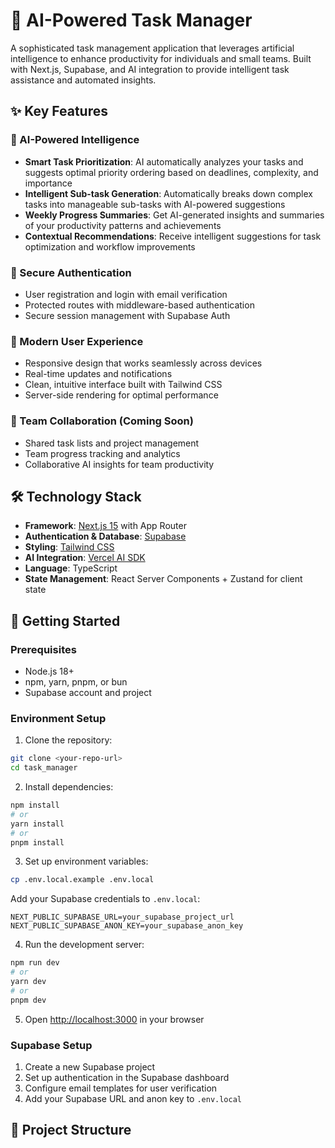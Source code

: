# 🤖 AI-Powered Task Manager

A sophisticated task management application that leverages artificial intelligence to enhance productivity for individuals and small teams. Built with Next.js, Supabase, and AI integration to provide intelligent task assistance and automated insights.

## ✨ Key Features

### 🧠 AI-Powered Intelligence
- **Smart Task Prioritization**: AI automatically analyzes your tasks and suggests optimal priority ordering based on deadlines, complexity, and importance
- **Intelligent Sub-task Generation**: Automatically breaks down complex tasks into manageable sub-tasks with AI-powered suggestions
- **Weekly Progress Summaries**: Get AI-generated insights and summaries of your productivity patterns and achievements
- **Contextual Recommendations**: Receive intelligent suggestions for task optimization and workflow improvements

### 🔐 Secure Authentication
- User registration and login with email verification
- Protected routes with middleware-based authentication
- Secure session management with Supabase Auth

### 📱 Modern User Experience
- Responsive design that works seamlessly across devices
- Real-time updates and notifications
- Clean, intuitive interface built with Tailwind CSS
- Server-side rendering for optimal performance

### 👥 Team Collaboration (Coming Soon)
- Shared task lists and project management
- Team progress tracking and analytics
- Collaborative AI insights for team productivity

## 🛠️ Technology Stack

- **Framework**: [Next.js 15](https://nextjs.org/) with App Router
- **Authentication & Database**: [Supabase](https://supabase.com/)
- **Styling**: [Tailwind CSS](https://tailwindcss.com/)
- **AI Integration**: [Vercel AI SDK](https://sdk.vercel.ai/)
- **Language**: TypeScript
- **State Management**: React Server Components + Zustand for client state

## 🚀 Getting Started

### Prerequisites

- Node.js 18+ 
- npm, yarn, pnpm, or bun
- Supabase account and project

### Environment Setup

1. Clone the repository:
```bash
git clone <your-repo-url>
cd task_manager
```

2. Install dependencies:
```bash
npm install
# or
yarn install
# or
pnpm install
```

3. Set up environment variables:
```bash
cp .env.local.example .env.local
```

Add your Supabase credentials to `.env.local`:
```env
NEXT_PUBLIC_SUPABASE_URL=your_supabase_project_url
NEXT_PUBLIC_SUPABASE_ANON_KEY=your_supabase_anon_key
```

4. Run the development server:
```bash
npm run dev
# or
yarn dev
# or
pnpm dev
```

5. Open [http://localhost:3000](http://localhost:3000) in your browser

### Supabase Setup

1. Create a new Supabase project
2. Set up authentication in the Supabase dashboard
3. Configure email templates for user verification
4. Add your Supabase URL and anon key to `.env.local`

## 📁 Project Structure
